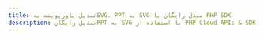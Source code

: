 ---title: تبدیل پاورپوینت بهSVG، PPT به SVG مبدل رایگان یا PHP SDKdescription: تبدیل رایگانPPT به SVG با استفاده از PHP Cloud APIs & SDK. همچنین اسناد Microsoft PowerPoint را در Cloud ایجاد، ویرایش و رندر کنید.---